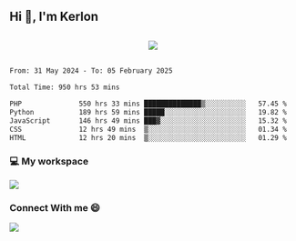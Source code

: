 ## Hi 👋, I'm Kerlon

<p align="center" style="margin: 30px;">
 
 <img src="https://skillicons.dev/icons?i=html,css,bootstrap,js,nodejs,jquery,python,flask,php,mysql,lua,sqlite,firebase">


</p>
<!--START_SECTION:waka-->

```txt
From: 31 May 2024 - To: 05 February 2025

Total Time: 950 hrs 53 mins

PHP              550 hrs 33 mins ██████████████▒░░░░░░░░░░   57.45 %
Python           189 hrs 59 mins █████░░░░░░░░░░░░░░░░░░░░   19.82 %
JavaScript       146 hrs 49 mins ███▓░░░░░░░░░░░░░░░░░░░░░   15.32 %
CSS              12 hrs 49 mins  ▒░░░░░░░░░░░░░░░░░░░░░░░░   01.34 %
HTML             12 hrs 20 mins  ▒░░░░░░░░░░░░░░░░░░░░░░░░   01.29 %
```

<!--END_SECTION:waka-->


<p align="center">
 <h3>💻 My workspace</h3>
    <img src="https://skillicons.dev/icons?i=mint" />
</p>

<p align="center">
 <h3>Connect With me 😄</h3> 
    <a href="https://www.linkedin.com/in/kerlon-fernandes"><img src="https://skillicons.dev/icons?i=linkedin" />
  </a>
</p>



